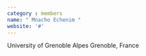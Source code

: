 ```yaml
---
category : members
name: " Mnacho Echenim " 
website: '#'
---
```

University of Grenoble Alpes
Grenoble, France

